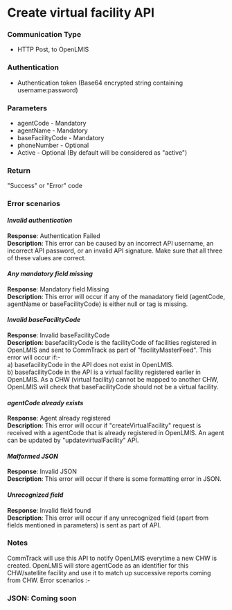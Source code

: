 # Create virtual facility API

### Communication Type

- HTTP Post, to OpenLMIS
 
### Authentication

- Authentication token (Base64 encrypted string containing username:password)

### Parameters

- agentCode - Mandatory
- agentName - Mandatory
- baseFacilityCode - Mandatory
- phoneNumber - Optional
- Active - Optional (By default will be considered as "active")

### Return

"Success" or "Error" code

### Error scenarios

#### *Invalid authentication*  
**Response**: Authentication Failed  
**Description**: This error can be caused by an incorrect API username, an incorrect API password, or an invalid API signature. Make sure that all three of these values are correct.

#### *Any mandatory field missing*
**Response**: Mandatory field Missing  
**Description**: This error will occur if any of the manadatory field (agentCode, agentName or baseFacilityCode) is either null or tag is missing.

#### *Invalid baseFacilityCode*
**Response**: Invalid baseFacilityCode  
**Description**: basefacilityCode is the facilityCode of facilities registered in OpenLMIS and sent to CommTrack as part of "facilityMasterFeed". This error will occur if:-  
a) basefacilityCode in the API does not exist in OpenLMIS.  
b) basefacilityCode in the API is a virtual facility registered earlier in OpenLMIS. As a CHW (virtual facility) cannot be mapped to another CHW, OpenLMIS will check that baseFacilityCode should not be a virtual facility.

#### *agentCode already exists*
**Response**: Agent already registered  
**Description**: This error will occur if "createVirtualFacility" request is received with a agentCode that is already registered in OpenLMIS. An agent can be updated by "updatevirtualFacility" API.

#### *Malformed JSON*
**Response**: Invalid JSON  
**Description**: This error will occur if there is some formatting error in JSON.

#### *Unrecognized field*
**Response**: Invalid field found  
**Description**: This error will occur if any unrecognized field (apart from fields mentioned in parameters) is sent as part of API.

### Notes

CommTrack will use this API to notify OpenLMIS everytime a new CHW is created. OpenLMIS will store agentCode as an identifier for this CHW/satellite facility and use it to match up successive reports coming from CHW.
Error scenarios :-

### JSON: Coming soon

